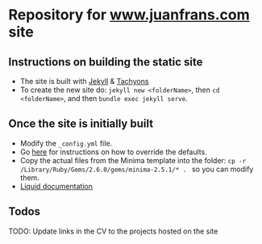# Repository for www.juanfrans.com site

## Instructions on building the static site
* The site is built with [Jekyll](https://jekyllrb.com/) & [Tachyons](https://tachyons.io/)
* To create the new site do: `jekyll new <folderName>`, then `cd <folderName>`, and then `bundle exec jekyll serve`.

## Once the site is initially built
* Modify the `_config.yml` file.
* Go [here](https://jekyllrb.com/docs/themes/#overriding-theme-defaults) for instructions on how to override the defaults.
* Copy the actual files from the Minima template into the folder: `cp -r /Library/Ruby/Gems/2.6.0/gems/minima-2.5.1/* . ` so you can modify them.
* [Liquid documentation](https://shopify.github.io/liquid/)

## Todos
TODO: Update links in the CV to the projects hosted on the site